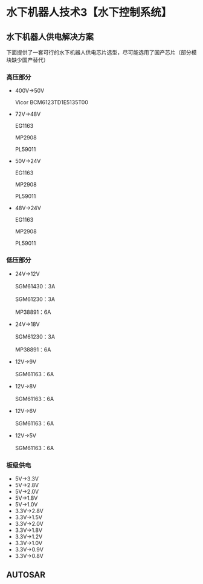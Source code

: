 # 水下机器人技术3【水下控制系统】







## 水下机器人供电解决方案

下面提供了一套可行的水下机器人供电芯片选型，尽可能选用了国产芯片（部分模块缺少国产替代）

### 高压部分

* 400V->50V

    Vicor BCM6123TD1E5135T00

* 72V->48V

    EG1163

    MP2908

    PL59011

* 50V->24V

    EG1163

    MP2908

    PL59011

* 48V->24V

    EG1163

    MP2908

    PL59011

### 低压部分

* 24V->12V

    SGM61430：3A

    SGM61230：3A

    MP38891：6A

* 24V->18V

    SGM61230：3A

    MP38891：6A

* 12V->9V

    SGM61163：6A

* 12V->8V

    SGM61163：6A

* 12V->6V

    SGM61163：6A

* 12V->5V

    SGM61163：6A

### 板级供电

* 5V->3.3V
* 5V->2.8V
* 5V->2.0V
* 5V->1.8V
* 5V->1.0V
* 3.3V->2.8V
* 3.3V->1.5V
* 3.3V->2.0V
* 3.3V->1.8V
* 3.3V->1.2V
* 3.3V->1.0V
* 3.3V->0.9V
* 3.3V->0.8V







## AUTOSAR





